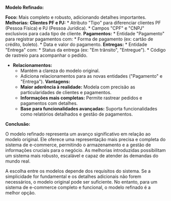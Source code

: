 **Modelo Refinado:**

**Foco:** Mais completo e robusto, adicionando detalhes importantes.
**Melhorias:**
    **Clientes PF e PJ:**
        * Atributo "Tipo" para diferenciar clientes PF (Pessoa Física) e PJ (Pessoa Jurídica).
        * Campos "CPF" e "CNPJ" exclusivos para cada tipo de cliente.
    **Pagamentos:**
        * Entidade "Pagamento" para registrar pagamentos com:
            * Forma de pagamento (ex: cartão de crédito, boleto).
            * Data e valor do pagamento.
    **Entregas:**
        * Entidade "Entrega" com:
            * Status da entrega (ex: "Em trânsito", "Entregue").
            * Código de rastreio para acompanhar o pedido.
* **Relacionamentos:**
    * Mantém a clareza do modelo original.
    * Adiciona relacionamentos para as novas entidades ("Pagamento" e "Entrega").
**Vantagens:**
    * **Maior aderência à realidade:** Modela com precisão as particularidades de clientes e pagamentos.
    * **Informações mais completas:** Permite rastrear pedidos e pagamentos com detalhes.
    * **Base para funcionalidades avançadas:** Suporta funcionalidades como relatórios detalhados e gestão de pagamentos.

**Conclusão:**

O modelo refinado representa um avanço significativo em relação ao modelo original. Ele oferece uma representação mais precisa e completa do sistema de e-commerce, permitindo o armazenamento e a gestão de informações cruciais para o negócio. As melhorias introduzidas possibilitam um sistema mais robusto, escalável e capaz de atender às demandas do mundo real.

A escolha entre os modelos depende dos requisitos do sistema. Se a simplicidade for fundamental e os detalhes adicionais não forem necessários, o modelo original pode ser suficiente. No entanto, para um sistema de e-commerce completo e funcional, o modelo refinado é a melhor opção.
